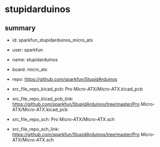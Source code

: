 # stupidarduinos
 
## summary 
* id: sparkfun_stupidarduinos_micro_atx
* user: sparkfun
* name: stupidarduinos
* board: micro_atx
* repo: https://github.com/sparkfun/StupidArduinos
* src_file_repo_kicad_pcb: Pro Micro-ATX/Micro-ATX.kicad_pcb
* src_file_repo_kicad_pcb_link: https://github.com/sparkfun/StupidArduinos/tree/master/Pro Micro-ATX/Micro-ATX.kicad_pcb


* src_file_repo_sch: Pro Micro-ATX/Micro-ATX.sch
* src_file_repo_sch_link: https://github.com/sparkfun/StupidArduinos/tree/master/Pro Micro-ATX/Micro-ATX.sch






